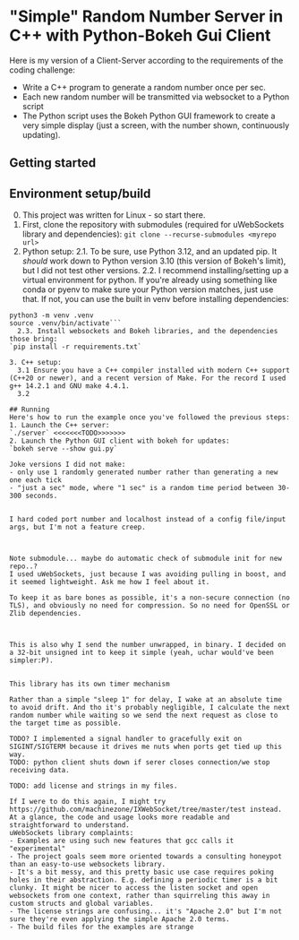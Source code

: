 # "Simple" Random Number Server in C++ with Python-Bokeh Gui Client 

Here is my version of a Client-Server according to the requirements of the coding challenge:
- Write a C++ program to generate a random number once per sec.
- Each new random number will be transmitted via websocket to a Python script
- The Python script uses the Bokeh Python GUI framework to create a very simple display (just a screen, with the number shown, continuously updating).


## Getting started

## Environment setup/build

0. This project was written for Linux - so start there.
1. First, clone the repository with submodules (required for uWebSockets library and dependencies):
`git clone --recurse-submodules <myrepo url>`
2. Python setup:
  2.1. To be sure, use Python 3.12, and an updated pip. It _should_ work down to Python version 3.10 (this version of Bokeh's limit), but I did not test other versions.
  2.2. I recommend installing/setting up a virtual environment for python. If you're already using something like conda or pyenv to make sure your Python version matches, just use that. If not, you can use the built in venv before installing dependencies:
```
python3 -m venv .venv
source .venv/bin/activate```
  2.3. Install websockets and Bokeh libraries, and the dependencies those bring:
`pip install -r requirements.txt`

3. C++ setup:
  3.1 Ensure you have a C++ compiler installed with modern C++ support (C++20 or newer), and a recent version of Make. For the record I used g++ 14.2.1 and GNU make 4.4.1.
  3.2 

## Running
Here's how to run the example once you've followed the previous steps:
1. Launch the C++ server:
`./server` <<<<<<<TODO>>>>>>>
2. Launch the Python GUI client with bokeh for updates:
`bokeh serve --show gui.py`

Joke versions I did not make:
- only use 1 randomly generated number rather than generating a new one each tick
- "just a sec" mode, where "1 sec" is a random time period between 30-300 seconds.


I hard coded port number and localhost instead of a config file/input args, but I'm not a feature creep.



Note submodule... maybe do automatic check of submodule init for new repo..?
I used uWebSockets, just because I was avoiding pulling in boost, and it seemed lightweight. Ask me how I feel about it.

To keep it as bare bones as possible, it's a non-secure connection (no TLS), and obviously no need for compression. So no need for OpenSSL or Zlib dependencies.



This is also why I send the number unwrapped, in binary. I decided on a 32-bit unsigned int to keep it simple (yeah, uchar would've been simpler:P).


This library has its own timer mechanism 

Rather than a simple "sleep 1" for delay, I wake at an absolute time to avoid drift. And tho it's probably negligible, I calculate the next random number while waiting so we send the next request as close to the target time as possible.

TODO? I implemented a signal handler to gracefully exit on SIGINT/SIGTERM because it drives me nuts when ports get tied up this way.
TODO: python client shuts down if serer closes connection/we stop receiving data.

TODO: add license and strings in my files.

If I were to do this again, I might try https://github.com/machinezone/IXWebSocket/tree/master/test instead. At a glance, the code and usage looks more readable and straightforward to understand.
uWebSockets library complaints:
- Examples are using such new features that gcc calls it "experimental"
- The project goals seem more oriented towards a consulting honeypot than an easy-to-use websockets library.
- It's a bit messy, and this pretty basic use case requires poking holes in their abstraction. E.g. defining a periodic timer is a bit clunky. It might be nicer to access the listen socket and open websockets from one context, rather than squirreling this away in custom structs and global variables.
- The license strings are confusing... it's "Apache 2.0" but I'm not sure they're even applying the simple Apache 2.0 terms.
- The build files for the examples are strange

